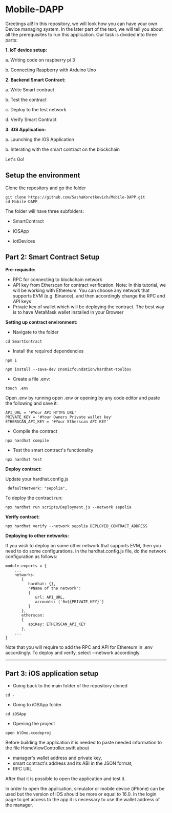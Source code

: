 # Mobile-DAPP

Greetings all! In this repository, we will look how you can have your own Device managing system. In the later part of the text, we will tell you about all the prerequisites to run this application. Our task is divided into three parts:

**1. IoT device setup:**

  a. Writing code on raspberry pi 3

  b. Connecting Raspberry with Arduino Uno

**2. Backend Smart Contract:**

  a. Write Smart contract

  b. Test the contract

  c. Deploy to the test network

  d. Verify Smart Contract

**3. iOS Application:**

  a. Launching the iOS Application

  b. Interating with the smart contract on the blockchain 
  

Let's Go!

## Setup the environment

Clone the repository and go the folder
```
git clone https://github.com/SashaKoretkevich/Mobile-DAPP.git
cd Mobile-DAPP
```
The folder will have three subfolders:

+ SmartContract

+ iOSApp

+ iotDevices

## Part 2: Smart Contract Setup

**Pre-requisite:**

* RPC for connecting to blockchain network
* API key from Etherscan for contract verification. Note: In this tutorial, we will be working with Ethereum. You can choose any network that supports EVM (e.g. Binance), and then accordingly change the RPC and API keys
* Private key of wallet which will be deploying the contract. The best way is to have MetaMask wallet installed in your Browser

**Setting up contract environment:**

* Navigate to the folder
```
cd SmartContract
```
* Install the required dependencies
```
npm i
```
```
npm install --save-dev @nomicfoundation/hardhat-toolbox
```
* Create a file .env:
```
touch .env
```
Open .env by running open .env or opening by any code editor and paste the following and save it:
```
API_URL = '#Your API HTTPS URL'
PRIVATE_KEY = '#Your Owners Private wallet key'
ETHERSCAN_API_KEY = '#Your Etherscan API KEY'
```
* Compile the contract
```
npx hardhat compile
```
* Test the smart contract's functionality
```
npx hardhat test
```
**Deploy contract:**

Update your hardhat.config.js
```
 defaultNetwork: "sepolia",
```
To deploy the contract run:
```
npx hardhat run scripts/Deployment.js --network sepolia
```
**Verify contract:**
```
npx hardhat verify --network sepolia DEPLOYED_CONTRACT_ADDRESS
```
**Deploying to other networks:**

If you wish to deploy on some other network that supports EVM, then you need to do some configurations.
In the hardhat.config.js file, do the network configuration as follows:
```
module.exports = {
    ...
    networks:
       {
          hardhat: {},
          "#Name of the network":
          {
             url: API_URL,
             accounts: [`0x${PRIVATE_KEY}`]
          }
       },
       etherscan:
       {
          apiKey: ETHERSCAN_API_KEY
       },
    ...
}

```
Note that you will require to add the RPC and API for Ethereum in .env accordingly.
To deploy and verify, select --network accordingly.
***
## Part 3: iOS application setup
* Going back to the main folder of the repository cloned
```
cd -
```
* Going to iOSApp folder
```
cd iOSApp
```
* Opening the project
```
open blOne.xcodeproj
```
Before building the application it is needed to paste needed information to the file HomeViewController.swift about 
- manager's wallet address and private key,
- smart contract's address and its ABI in the JSON format,
- RPC URL

After that it is possible to open the application and test it.

In order to open the application, simulator or mobile device (iPhone) can be used but the version of iOS should be more or equal to 16.0. In the login page to get access to the app it is necessary to use the wallet address of the manager.

